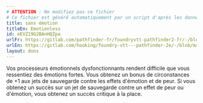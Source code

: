 ```yaml
---
# ATTENTION : Ne modifiez pas ce fichier
# Ce fichier est généré automatiquement par un script d'après les données du module Foundry VTT officiel et de sa traduction
title: sans émotion
titleEn: Emotionless
id: eEVZ19G2BAnHQZpa
urlFr: https://gitlab.com/pathfinder-fr/foundryvtt-pathfinder2-fr/-/blob/master/data/feats/eEVZ19G2BAnHQZpa.htm
urlEn: https://gitlab.com/hooking/foundry-vtt---pathfinder-2e/-/blob/master/packs/data/feats.db/emotionless.json
layout: dons
---
```

Vos processeurs émotionnels dysfonctionnants rendent difficile que vous ressentiez des émotions fortes. Vous obtenez un bonus de circonstances de +1 aux jets de sauvegarde contre les effets d'émotion et de peur. Si vous obtenez un succès sur un jet de sauvegarde contre un effet de peur ou d'émotion, vous obtenez un succès critique à la place.
